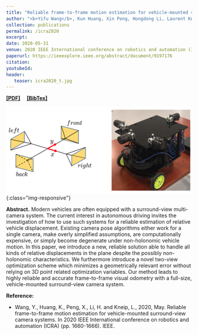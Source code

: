```yaml
---
title: "Reliable frame-to-frame motion estimation for vehicle-mounted surround-view camera systems"
author: "<b>Yifu Wang</b>, Kun Huang, Xin Peng, Hongdong Li, Laurent Kneip."
collection: publications
permalink: /icra2020
excerpt: 
date: 2020-05-31
venue: 2020 IEEE International conference on robotics and automation (ICRA)
paperurl: https://ieeexplore.ieee.org/abstract/document/9197176
citation: 
youtubeId: 
header:
   teaser: icra2020_t.jpg
---
```


<a href="https://1fwang.github.io/files/icra2020.pdf" target="_blank"><b>[PDF]</b></a>&emsp;
<a href="https://1fwang.github.io/files/wang2020reliable.txt" target="_blank"><b>[BibTex]</b></a>

![firenet_banner](/images/icra2020.jpg){:class="img-responsive"}

<b>Abstract.</b> 
Modern vehicles are often equipped with a surround-view multi-camera system. The current interest in autonomous driving invites the investigation of how to use such systems for a reliable estimation of relative vehicle displacement. Existing camera pose algorithms either work for a single camera, make overly simplified assumptions, are computationally expensive, or simply become degenerate under non-holonomic vehicle motion. In this paper, we introduce a new, reliable solution able to handle all kinds of relative displacements in the plane despite the possibly non-holonomic characteristics. We furthermore introduce a novel two-view optimization scheme which minimizes a geometrically relevant error without relying on 3D point related optimization variables. Our method leads to highly reliable and accurate frame-to-frame visual odometry with a full-size, vehicle-mounted surround-view camera system.

<b>Reference:</b>
* Wang, Y., Huang, K., Peng, X., Li, H. and Kneip, L., 2020, May. Reliable frame-to-frame motion estimation for vehicle-mounted surround-view camera systems. In 2020 IEEE International conference on robotics and automation (ICRA) (pp. 1660-1666). IEEE.

